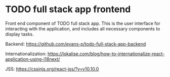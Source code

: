 # TODO full stack app frontend

Front end component of TODO full stack app. This is the user interface for interacting with the application, and includes all necessary components to display tasks.

Backend: https://github.com/evans-p/todo-full-stack-app-backend

Internationalization: https://lokalise.com/blog/how-to-internationalize-react-application-using-i18next/

JSS: https://cssinjs.org/react-jss/?v=v10.10.0
